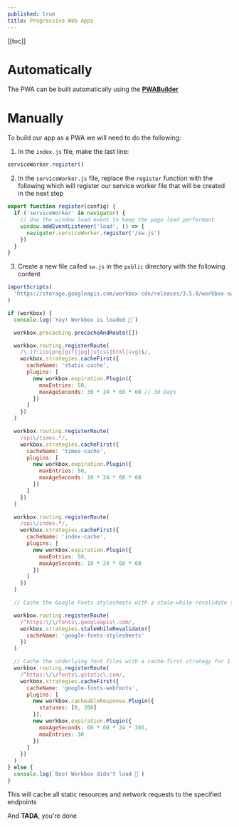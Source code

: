 ```yaml
---
published: true
title: Progressive Web Apps
---
```


[[toc]]

# Automatically

The PWA can be built automatically using the [**PWABuilder**](https://www.pwabuilder.com)

# Manually

To build our app as a PWA we will need to do the following:

1. In the `index.js` file, make the last line:

```js
serviceWorker.register()
```

2. In the `serviceWorker.js` file, replace the `register` function with the following which will register our service worker file that will be created in the next step

```js
export function register(config) {
  if ('serviceWorker' in navigator) {
    // Use the window load event to keep the page load performant
    window.addEventListener('load', () => {
      navigator.serviceWorker.register('/sw.js')
    })
  }
}
```

3. Create a new file called `sw.js` in the `public` directory with the following content

```js
importScripts(
  'https://storage.googleapis.com/workbox-cdn/releases/3.5.0/workbox-sw.js'
)

if (workbox) {
  console.log(`Yay! Workbox is loaded 🎉`)

  workbox.precaching.precacheAndRoute([])

  workbox.routing.registerRoute(
    /\.(?:ico|png|gif|jpg|js|css|html|svg)$/,
    workbox.strategies.cacheFirst({
      cacheName: 'static-cache',
      plugins: [
        new workbox.expiration.Plugin({
          maxEntries: 50,
          maxAgeSeconds: 30 * 24 * 60 * 60 // 30 Days
        })
      ]
    })
  )

  workbox.routing.registerRoute(
    /api\/times.*/,
    workbox.strategies.cacheFirst({
      cacheName: 'times-cache',
      plugins: [
        new workbox.expiration.Plugin({
          maxEntries: 50,
          maxAgeSeconds: 10 * 24 * 60 * 60
        })
      ]
    })
  )

  workbox.routing.registerRoute(
    /api\/index.*/,
    workbox.strategies.cacheFirst({
      cacheName: 'index-cache',
      plugins: [
        new workbox.expiration.Plugin({
          maxEntries: 50,
          maxAgeSeconds: 10 * 24 * 60 * 60
        })
      ]
    })
  )

  // Cache the Google Fonts stylesheets with a stale-while-revalidate strategy.

  workbox.routing.registerRoute(
    /^https:\/\/fonts\.googleapis\.com/,
    workbox.strategies.staleWhileRevalidate({
      cacheName: 'google-fonts-stylesheets'
    })
  )

  // Cache the underlying font files with a cache-first strategy for 1 year.
  workbox.routing.registerRoute(
    /^https:\/\/fonts\.gstatic\.com/,
    workbox.strategies.cacheFirst({
      cacheName: 'google-fonts-webfonts',
      plugins: [
        new workbox.cacheableResponse.Plugin({
          statuses: [0, 200]
        }),
        new workbox.expiration.Plugin({
          maxAgeSeconds: 60 * 60 * 24 * 365,
          maxEntries: 30
        })
      ]
    })
  )
} else {
  console.log(`Boo! Workbox didn't load 😬`)
}
```

This will cache all static resources and network requests to the specified endpoints

And **TADA**, you're done
